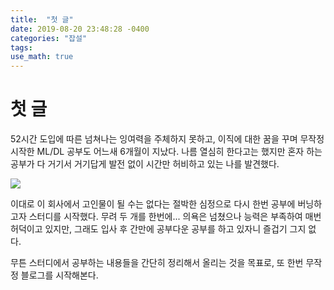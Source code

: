 ```yaml
---
title:  "첫 글"
date: 2019-08-20 23:48:28 -0400
categories: "잡설"
tags:
use_math: true
---
```


# 첫 글

52시간 도입에 따른 넘쳐나는 잉여력을 주체하지 못하고, 이직에 대한 꿈을 꾸며 무작정 시작한 ML/DL 공부도 어느새 6개월이 지났다. 나름 열심히 한다고는 했지만 혼자 하는 공부가 다 거기서 거기답게 발전 없이 시간만 허비하고 있는 나를 발견했다. 

<img src ='http://cfs10.blog.daum.net/image/12/blog/2007/12/09/17/09/475ba2723a1b6&filename=%EC%9D%B4%EC%A0%9C%EB%B6%80%ED%84%B4%EC%A0%95%EB%A7%90%EA%B3%B5%EB%B6%80%EB%BF%90%EC%9D%B4%EC%95%BC.jpg'>

이대로 이 회사에서 고인물이 될 수는 없다는 절박한 심정으로 다시 한번 공부에 버닝하고자 스터디를 시작했다. 무려 두 개를 한번에... 의욕은 넘쳤으나 능력은 부족하여 매번 허덕이고 있지만, 그래도 입사 후 간만에 공부다운 공부를 하고 있자니 즐겁기 그지 없다. 

무튼 스터디에서 공부하는 내용들을 간단히 정리해서 올리는 것을 목표로, 또 한번 무작정 블로그를 시작해본다.

